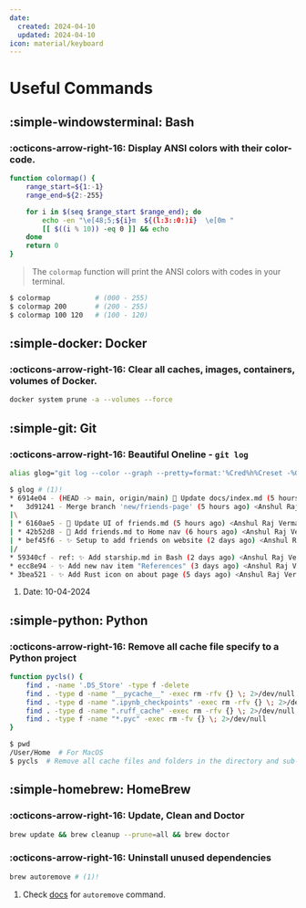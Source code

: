 ```yaml
---
date:
  created: 2024-04-10
  updated: 2024-04-10
icon: material/keyboard
---
```


# Useful Commands

## :simple-windowsterminal: Bash

### :octicons-arrow-right-16: Display ANSI colors with their color-code.

```bash
function colormap() {
    range_start=${1:-1}
    range_end=${2:-255}

    for i in $(seq $range_start $range_end); do
        echo -en "\e[48;5;${i}m  ${(l:3::0:)i}  \e[0m "
        [[ $((i % 10)) -eq 0 ]] && echo
    done
    return 0
}
```

> The `colormap` function will print the ANSI colors with codes in your terminal.

```bash
$ colormap           # (000 - 255)
$ colormap 200       # (200 - 255)
$ colormap 100 120   # (100 - 120)
```

## :simple-docker: Docker

### :octicons-arrow-right-16: Clear all caches, images, containers, volumes of Docker.

```bash
docker system prune -a --volumes --force
```

## :simple-git: Git

### :octicons-arrow-right-16: Beautiful Oneline - `git log`

```bash
alias glog="git log --color --graph --pretty=format:'%Cred%h%Creset -%C(yellow)%d%Creset %s %Cgreen(%cr) %C(bold blue)<%an>%Creset' --abbrev-commit --branches"
```

```bash
$ glog # (1)!
* 6914e04 - (HEAD -> main, origin/main) 📝 Update docs/index.md (5 hours ago) <Anshul Raj Verma>
*   3d91241 - Merge branch 'new/friends-page' (5 hours ago) <Anshul Raj Verma>
|\
| * 6160ae5 - 💅 Update UI of friends.md (5 hours ago) <Anshul Raj Verma>
| * 42b52d8 - 🔨 Add friends.md to Home nav (6 hours ago) <Anshul Raj Verma>
| * bef45f6 - ✨ Setup to add friends on website (2 days ago) <Anshul Raj Verma>
|/
* 59340cf - ref: ✨ Add starship.md in Bash (2 days ago) <Anshul Raj Verma>
* ecc8e94 - ✨ Add new nav item "References" (3 days ago) <Anshul Raj Verma>
* 3bea521 - ✨ Add Rust icon on about page (5 days ago) <Anshul Raj Verma>
```

1. Date: 10-04-2024

## :simple-python: Python

### :octicons-arrow-right-16: Remove all cache file specify to a Python project

```bash
function pycls() {
    find . -name '.DS_Store' -type f -delete
    find . -type d -name "__pycache__" -exec rm -rfv {} \; 2>/dev/null
    find . -type d -name ".ipynb_checkpoints" -exec rm -rfv {} \; 2>/dev/null
    find . -type d -name ".ruff_cache" -exec rm -rfv {} \; 2>/dev/null
    find . -type f -name "*.pyc" -exec rm -fv {} \; 2>/dev/null
}
```

```bash
$ pwd
/User/Home  # For MacOS
$ pycls  # Remove all cache files and folders in the directory and sub-dirs
```

## :simple-homebrew: HomeBrew

### :octicons-arrow-right-16: Update, Clean and Doctor

```bash
brew update && brew cleanup --prune=all && brew doctor
```

### :octicons-arrow-right-16: Uninstall unused dependencies

```bash
brew autoremove # (1)!
```

1. Check [docs](https://docs.brew.sh/Manpage#autoremove---dry-run) for `autoremove` command.

